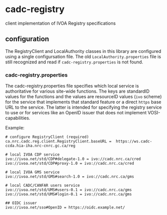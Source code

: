 # cadc-registry
client implementation of IVOA Registry specifications

## configuration

The RegistryClient and LocalAuthority classes in this library are configured
using a single configursation file. The old `LocalAuthority.properties` file
is still recognized and read if `cadc-registry.properties` is not found.

### cadc-registry.properties
The cadc-registry.properties file specifies which local service is authoritative for various site-wide functions. The keys are standardID values for the functions and the values are resourceID values (`ivo` scheme) for the service that implements that standard feature or a direct `https` 
base URL to the service. The latter is intended for specifying the registry service to use or for
services like an OpenID issuer that does not implement VOSI-capabilities.

Example:
```
# configure RegistryClient (required)
ca.nrc.cadc.reg.client.RegistryClient.baseURL =  https://ws.cadc-ccda.hia-iha.nrc-cnrc.gc.ca/reg

# local IVOA CDP service
ivo://ivoa.net/std/CDP#delegate-1.0 = ivo://cadc.nrc.ca/cred
ivo://ivoa.net/std/CDP#proxy-1.0 = ivo://cadc.nrc.ca/cred

# local IVOA GMS service
ivo://ivoa.net/std/GMS#search-1.0 = ivo://cadc.nrc.ca/gms

# local CADC/CANFAR users service
ivo://ivoa.net/std/UMS#users-0.1 = ivo://cadc.nrc.ca/gms    
ivo://ivoa.net/std/UMS#login-0.1 = ivo://cadc.nrc.ca/gms           

## OIDC issuer
ivo://ivoa.net/sso#OpenID = https://oidc.example.net/
```

